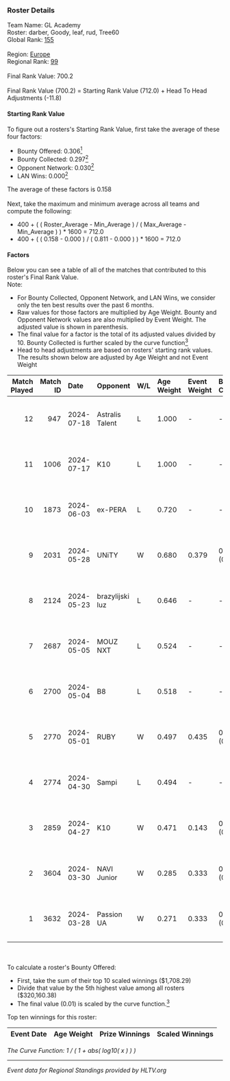 ### Roster Details<br />
Team Name: GL Academy<br />
Roster: darber, Goody, leaf, rud, Tree60<br />
Global Rank: [155](../standings_global.md)<br />
<br />
Region: [Europe]( ../standings_europe.md)<br />
Regional Rank: [99]( ../standings_europe.md)<br />
<br />
Final Rank Value:  700.2<br />
<br />
Final Rank Value (700.2) = Starting Rank Value (712.0) + Head To Head Adjustments (-11.8)<br />

#### Starting Rank Value<br />
To figure out a rosters's Starting Rank Value, first take the average of these four factors:<br />
- Bounty Offered: 0.306[<sup>1</sup>](#table2)
- Bounty Collected: 0.297[<sup>2</sup>](#table1)
- Opponent Network: 0.030[<sup>2</sup>](#table1)
- LAN Wins: 0.000[<sup>2</sup>](#table1)

The average of these factors is 0.158<br />
<br />
Next, take the maximum and minimum average across all teams and compute the following:<br />
- 400 + ( ( Roster_Average - Min_Average ) / ( Max_Average - Min_Average ) ) * 1600 = 712.0
- 400 + ( ( 0.158 - 0.000 ) / ( 0.811 - 0.000 ) ) * 1600 = 712.0


#### Factors<br />
Below you can see a table of all of the matches that contributed to this roster's Final Rank Value.<br />
Note:<br />

- For Bounty Collected, Opponent Network, and LAN Wins, we consider only the ten best results over the past 6 months.
- Raw values for those factors are multiplied by Age Weight. Bounty and Opponent Network values are also multiplied by Event Weight. The adjusted value is shown in parenthesis.
- The final value for a factor is the total of its adjusted values divided by 10. Bounty Collected is further scaled by the curve function[<sup>3</sup>](#curveFunction)
- Head to head adjustments are based on rosters' starting rank values. The results shown below are adjusted by Age Weight and not Event Weight
<span id="table1"></span><br />


| Match Played | Match ID | Date       | Opponent        | W/L | Age Weight | Event Weight | Bounty Collected | Opponent Network | LAN Wins  | H2H Adj. | Roster                           |
| -: | -: | :- | :- | :- | :- | :- | :- | :- | :- | -: | :- |
|           12 |      947 | 2024-07-18 | Astralis Talent | L   | 1.000      | -            | -                | -                | -         |   -16.18 | darber, Goody, leaf, rud, Tree60 |
|           11 |     1006 | 2024-07-17 | K10             | L   | 1.000      | -            | -                | -                | -         |   -17.13 | darber, Goody, leaf, rud, Tree60 |
|           10 |     1873 | 2024-06-03 | ex-PERA         | L   | 0.720      | -            | -                | -                | -         |    -5.63 | darber, Goody, leaf, rud, Tree60 |
|            9 |     2031 | 2024-05-28 | UNiTY           | W   | 0.680      | 0.379        | 0.032 (0.008)    | 0.350 (0.090)    | 0 (0.000) |    16.03 | darber, Goody, leaf, rud, Tree60 |
|            8 |     2124 | 2024-05-23 | brazylijski luz | L   | 0.646      | -            | -                | -                | -         |    -8.10 | darber, Goody, leaf, rud, Tree60 |
|            7 |     2687 | 2024-05-05 | MOUZ NXT        | L   | 0.524      | -            | -                | -                | -         |    -2.99 | darber, Goody, leaf, rud, shadiy |
|            6 |     2700 | 2024-05-04 | B8              | L   | 0.518      | -            | -                | -                | -         |    -2.81 | darber, Goody, leaf, rud, shadiy |
|            5 |     2770 | 2024-05-01 | RUBY            | W   | 0.497      | 0.435        | 0.089 (0.019)    | 0.453 (0.098)    | 0 (0.000) |    11.49 | darber, Goody, leaf, rud, shadiy |
|            4 |     2774 | 2024-04-30 | Sampi           | L   | 0.494      | -            | -                | -                | -         |    -4.52 | darber, Goody, leaf, rud, sSen   |
|            3 |     2859 | 2024-04-27 | K10             | W   | 0.471      | 0.143        | 0.007 (0.000)    | 0.123 (0.008)    | 0 (0.000) |     6.33 | darber, Goody, leaf, rud, sSen   |
|            2 |     3604 | 2024-03-30 | NAVI Junior     | W   | 0.285      | 0.333        | 0.003 (0.000)    | 0.102 (0.010)    | 0 (0.000) |     4.33 | darber, Goody, leaf, nestee, rud |
|            1 |     3632 | 2024-03-28 | Passion UA      | W   | 0.271      | 0.333        | 0.168 (0.015)    | 1.000 (0.090)    | 0 (0.000) |     7.41 | darber, Goody, leaf, nestee, rud |

<br />
<span id="table2"></span><br />
To calculate a roster's Bounty Offered:<br />

- First, take the sum of their top 10 scaled winnings ($1,708.29)
- Divide that value by the 5th highest value among all rosters ($320,160.38)
- The final value (0.01) is scaled by the curve function.[<sup>3</sup>](#curveFunction)

Top ten winnings for this roster:<br />

| Event Date | Age Weight | Prize Winnings | Scaled Winnings |
| :- | -: | :- | :- |


<span id="curveFunction"></span>_The Curve Function: 1 / ( 1 + abs( log10( x ) ) )_<br />

---
_Event data for Regional Standings provided by HLTV.org_<br />
